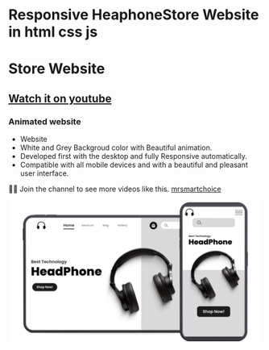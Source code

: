 # Responsive HeaphoneStore Website in html css js
# Store Website 
## [Watch it on youtube](https://youtu.be/mzNYmpx-194)
### Animated website

- Website
- White and Grey Backgroud color with Beautiful  animation.
- Developed first with the desktop and fully Responsive automatically.
- Compatible with all mobile devices and with a beautiful and pleasant user interface.

🧡🖤 Join the channel to see more videos like this. [mrsmartchoice](https://www.youtube.com/@mr-smartchoice)

![preview img](/preview.png)
